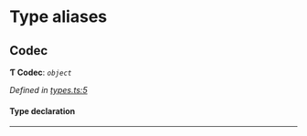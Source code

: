 

# Type aliases

<a id="codec"></a>

##  Codec

**Ƭ Codec**: *`object`*

*Defined in [types.ts:5](https://github.com/polkadot-js/common/blob/de67a88/packages/trie-codec/src/types.ts#L5)*

#### Type declaration

___

